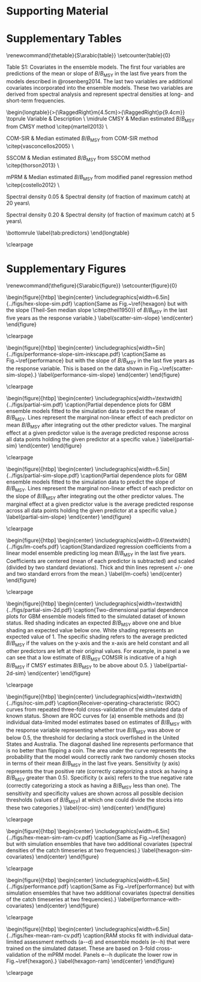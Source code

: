 # Supporting Material

<!--
Supporting Information (i.e., online appendices) should be cited in the text of
the paper. Every piece is cited as Supporting Information, not by specific
appendix number. Before Literature Cited, insert a paragraph in the exact
format shown below that provides a brief description of supporting information
elements.

Supporting Information

XXX (Appendix S1), XXX (Appendix S2), and a XXX translation of the article
(Appendix S3) are available online. The authors are solely responsible for the
content and functionality of these materials. Queries (other than absence of
the material) should be directed to the corresponding author.
-->

# Supplementary Tables

\renewcommand{\thetable}{S\arabic{table}}
\setcounter{table}{0}

Table S1: Covariates in the ensemble models. The first four variables are predictions of the mean or slope of $B/B_\mathrm{MSY}$ in the last five years from the models described in @rosenberg2014. The last two variables are additional covariates incorporated into the ensemble models. These two variables are derived from spectral analysis and represent spectral densities at long- and short-term frequencies.

\begin{longtable}{>{\RaggedRight}m{4.5cm}>{\RaggedRight}p{9.4cm}}
\toprule
Variable & Description \\
\midrule
CMSY & Median estimated $B/B_{\mathrm{MSY}}$ from
  CMSY method \citep{martell2013} \\

COM-SIR & Median estimated $B/B_{\mathrm{MSY}}$ from
  COM-SIR method \citep{vasconcellos2005} \\

SSCOM & Median estimated $B/B_{\mathrm{MSY}}$
  from SSCOM method \citep{thorson2013} \\

mPRM & Median estimated $B/B_{\mathrm{MSY}}$
  from modified panel regression method \citep{costello2012} \\

Spectral density 0.05 & Spectral density (of fraction of maximum catch) at 20 years\\

Spectral density 0.20 & Spectral density (of fraction of maximum catch) at 5 years\\

\bottomrule
\label{tab:predictors}
\end{longtable}

\clearpage

# Supplementary Figures

\renewcommand{\thefigure}{S\arabic{figure}}
\setcounter{figure}{0}

\begin{figure}[htbp]
\begin{center}
\includegraphics[width=6.5in]{../figs/hex-slope-sim.pdf}
\caption{Same as Fig.~\ref{hexagon} but with the slope (Theil-Sen median slope
\citep{theil1950}) of $B/B_\mathrm{MSY}$ in the last five years as the
response variable.}
\label{scatter-sim-slope}
\end{center}
\end{figure}

\clearpage


\begin{figure}[htbp]
\begin{center}
\includegraphics[width=5in]{../figs/performance-slope-sim-inkscape.pdf}
\caption{Same as Fig.~\ref{performance} but with the slope of $B/B_\mathrm{MSY}$ in
the last five years as the response variable. This is based on the data shown
in Fig.~\ref{scatter-sim-slope}.}
\label{performance-sim-slope}
\end{center}
\end{figure}

\clearpage


\begin{figure}[htbp]
\begin{center}
\includegraphics[width=\textwidth]{../figs/partial-sim.pdf}
\caption{Partial dependence plots for GBM ensemble models fitted to the
simulation data to predict the mean of $B/B_\mathrm{MSY}$. Lines
represent the marginal non-linear effect of each predictor on mean
$B/B_\mathrm{MSY}$ after integrating out the other predictor values. The
marginal effect at a given predictor value is the average predicted response
across all data points holding the given predictor at a specific value.}
\label{partial-sim}
\end{center}
\end{figure}

\clearpage

\begin{figure}[htbp]
\begin{center}
\includegraphics[width=6.5in]{../figs/partial-sim-slope.pdf}
\caption{Partial dependence plots for GBM ensemble models fitted to the
simulation data to predict the slope of $B/B_\mathrm{MSY}$. Lines represent
the marginal non-linear effect of each predictor on the slope of
$B/B_\mathrm{MSY}$ after integrating out the other predictor values. The
marginal effect at a given predictor value is the average predicted response
across all data points holding the given predictor at a specific value.}
\label{partial-sim-slope}
\end{center}
\end{figure}

\clearpage

\begin{figure}[htbp]
\begin{center}
\includegraphics[width=0.6\textwidth]{../figs/lm-coefs.pdf}
\caption{Standardized regression coefficients from a linear model ensemble
predicting log mean $B/B_\mathrm{MSY}$ in the last five years. Coefficients
are centered (mean of each predictor is subtracted) and scaled (divided by two
standard deviations). Thick and thin lines represent +/- one and two standard
errors from the mean.}
\label{lm-coefs}
\end{center}
\end{figure}

\clearpage

\begin{figure}[htbp]
\begin{center}
\includegraphics[width=\textwidth]{../figs/partial-sim-2d.pdf}
\caption{Two-dimensional partial dependence plots for GBM ensemble models
fitted to the simulated dataset of known status. Red shading indicates an
expected $B/B_\mathrm{MSY}$ above one and blue shading an expected value below
one. White shading represents an expected value of 1. The specific shading
refers to the average predicted $B/B_\mathrm{MSY}$ if the values on the y-axis
and the x-axis are held constant and all other predictors are left at their
original values. For example, in panel a we can see that a low estimate of
$B/B_\mathrm{MSY}$ COMSIR is indicative of a high $B/B_\mathrm{MSY}$ if CMSY
estimates $B/B_\mathrm{MSY}$ to be above about 0.5.
}
\label{partial-2d-sim}
\end{center}
\end{figure}

\clearpage

\begin{figure}[htbp]
\begin{center}
\includegraphics[width=\textwidth]{../figs/roc-sim.pdf}
\caption{Receiver-operating-characteristic (ROC) curves from repeated
three-fold cross-validation of the simulated data of known status. Shown are
ROC curves for (a) ensemble methods and (b) individual data-limited model
estimates based on estimates of $B/B_\mathrm{MSY}$ with the response variable
representing whether true $B/B_\mathrm{MSY}$ was above or below 0.5, the
threshold for declaring a stock overfished in the United States and Australia.
The diagonal dashed line represents performance that is no better than
flipping a coin. The area under the curve represents the probability that the
model would correctly rank two randomly chosen stocks in terms of their mean
$B/B_\mathrm{MSY}$ in the last five years. Sensitivity (y axis) represents the
true positive rate (correctly categorizing a stock as having a
$B/B_\mathrm{MSY}$ greater than 0.5). Specificity (x axis) refers to the true
negative rate (correctly categorizing a stock as having a $B/B_\mathrm{MSY}$
less than one). The sensitivity and specificity values are shown across all
possible decision thresholds (values of $B/B_\mathrm{MSY}$) at which one could
divide the stocks into these two categories.}
\label{roc-sim}
\end{center}
\end{figure}

\clearpage

\begin{figure}[htbp]
\begin{center}
\includegraphics[width=6.5in]{../figs/hex-mean-sim-ram-cv.pdf}
\caption{Same as Fig.~\ref{hexagon} but with simulation ensembles that have
two additional covariates (spectral densities of the catch timeseries at two
frequencies).}
\label{hexagon-sim-covariates}
\end{center}
\end{figure}

\clearpage

\begin{figure}[htbp]
\begin{center}
\includegraphics[width=6.5in]{../figs/performance.pdf}
\caption{Same as Fig.~\ref{performance} but with simulation ensembles that have
two additional covariates (spectral densities of the catch timeseries at two
frequencies).}
\label{performance-with-covariates}
\end{center}
\end{figure}

\clearpage

\begin{figure}[htbp]
\begin{center}
\includegraphics[width=6.5in]{../figs/hex-mean-ram-cv.pdf}
\caption{RAM stocks fit with individual data-limited assessment methods (a--d)
and ensemble models (e--h) that were trained on the simulated dataset. These
are based on 3-fold cross-validation of the mPRM model. Panels e--h duplicate
the lower row in Fig.~\ref{hexagon}.}
\label{hexagon-ram}
\end{center}
\end{figure}

\clearpage


<!-- vim: set formatoptions=nroq tw=78: -->

